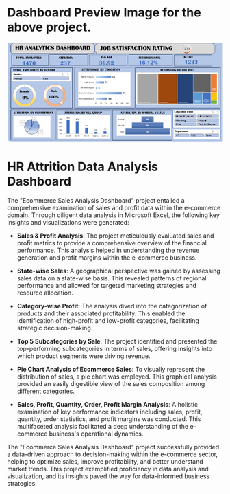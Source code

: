 # Dashboard Preview Image for the above project.

<img src="HR_Dashboard.png.png" alt="DashBoard Image" width="1433">

# **HR Attrition Data Analysis Dashboard**

The "Ecommerce Sales Analysis Dashboard" project entailed a comprehensive examination of sales and profit data within the e-commerce domain. Through diligent data analysis in Microsoft Excel, the following key insights and visualizations were generated:

- **Sales & Profit Analysis**: The project meticulously evaluated sales and profit metrics to provide a comprehensive overview of the financial performance. This analysis helped in understanding the revenue generation and profit margins within the e-commerce business.

- **State-wise Sales**: A geographical perspective was gained by assessing sales data on a state-wise basis. This revealed patterns of regional performance and allowed for targeted marketing strategies and resource allocation.

- **Category-wise Profit**: The analysis dived into the categorization of products and their associated profitability. This enabled the identification of high-profit and low-profit categories, facilitating strategic decision-making.

- **Top 5 Subcategories by Sale**: The project identified and presented the top-performing subcategories in terms of sales, offering insights into which product segments were driving revenue.

- **Pie Chart Analysis of Ecommerce Sales**: To visually represent the distribution of sales, a pie chart was employed. This graphical analysis provided an easily digestible view of the sales composition among different categories.

- **Sales, Profit, Quantity, Order, Profit Margin Analysis**: A holistic examination of key performance indicators including sales, profit, quantity, order statistics, and profit margins was conducted. This multifaceted analysis facilitated a deep understanding of the e-commerce business's operational dynamics.

The "Ecommerce Sales Analysis Dashboard" project successfully provided a data-driven approach to decision-making within the e-commerce sector, helping to optimize sales, improve profitability, and better understand market trends. This project exemplified proficiency in data analysis and visualization, and its insights paved the way for data-informed business strategies.

